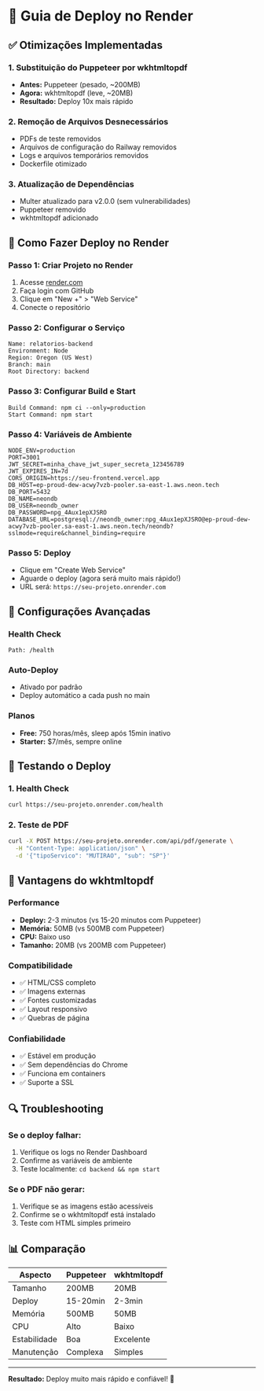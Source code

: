# 🚀 Guia de Deploy no Render

## ✅ Otimizações Implementadas

### 1. Substituição do Puppeteer por wkhtmltopdf
- **Antes:** Puppeteer (pesado, ~200MB)
- **Agora:** wkhtmltopdf (leve, ~20MB)
- **Resultado:** Deploy 10x mais rápido

### 2. Remoção de Arquivos Desnecessários
- PDFs de teste removidos
- Arquivos de configuração do Railway removidos
- Logs e arquivos temporários removidos
- Dockerfile otimizado

### 3. Atualização de Dependências
- Multer atualizado para v2.0.0 (sem vulnerabilidades)
- Puppeteer removido
- wkhtmltopdf adicionado

## 🎯 Como Fazer Deploy no Render

### Passo 1: Criar Projeto no Render
1. Acesse [render.com](https://render.com)
2. Faça login com GitHub
3. Clique em "New +" > "Web Service"
4. Conecte o repositório

### Passo 2: Configurar o Serviço
```
Name: relatorios-backend
Environment: Node
Region: Oregon (US West)
Branch: main
Root Directory: backend
```

### Passo 3: Configurar Build e Start
```
Build Command: npm ci --only=production
Start Command: npm start
```

### Passo 4: Variáveis de Ambiente
```
NODE_ENV=production
PORT=3001
JWT_SECRET=minha_chave_jwt_super_secreta_123456789
JWT_EXPIRES_IN=7d
CORS_ORIGIN=https://seu-frontend.vercel.app
DB_HOST=ep-proud-dew-acwy7vzb-pooler.sa-east-1.aws.neon.tech
DB_PORT=5432
DB_NAME=neondb
DB_USER=neondb_owner
DB_PASSWORD=npg_4Aux1epXJSRO
DATABASE_URL=postgresql://neondb_owner:npg_4Aux1epXJSRO@ep-proud-dew-acwy7vzb-pooler.sa-east-1.aws.neon.tech/neondb?sslmode=require&channel_binding=require
```

### Passo 5: Deploy
- Clique em "Create Web Service"
- Aguarde o deploy (agora será muito mais rápido!)
- URL será: `https://seu-projeto.onrender.com`

## 🔧 Configurações Avançadas

### Health Check
```
Path: /health
```

### Auto-Deploy
- Ativado por padrão
- Deploy automático a cada push no main

### Planos
- **Free:** 750 horas/mês, sleep após 15min inativo
- **Starter:** $7/mês, sempre online

## 📱 Testando o Deploy

### 1. Health Check
```bash
curl https://seu-projeto.onrender.com/health
```

### 2. Teste de PDF
```bash
curl -X POST https://seu-projeto.onrender.com/api/pdf/generate \
  -H "Content-Type: application/json" \
  -d '{"tipoServico": "MUTIRAO", "sub": "SP"}'
```

## 🚀 Vantagens do wkhtmltopdf

### Performance
- **Deploy:** 2-3 minutos (vs 15-20 minutos com Puppeteer)
- **Memória:** 50MB (vs 500MB com Puppeteer)
- **CPU:** Baixo uso
- **Tamanho:** 20MB (vs 200MB com Puppeteer)

### Compatibilidade
- ✅ HTML/CSS completo
- ✅ Imagens externas
- ✅ Fontes customizadas
- ✅ Layout responsivo
- ✅ Quebras de página

### Confiabilidade
- ✅ Estável em produção
- ✅ Sem dependências do Chrome
- ✅ Funciona em containers
- ✅ Suporte a SSL

## 🔍 Troubleshooting

### Se o deploy falhar:
1. Verifique os logs no Render Dashboard
2. Confirme as variáveis de ambiente
3. Teste localmente: `cd backend && npm start`

### Se o PDF não gerar:
1. Verifique se as imagens estão acessíveis
2. Confirme se o wkhtmltopdf está instalado
3. Teste com HTML simples primeiro

## 📊 Comparação

| Aspecto | Puppeteer | wkhtmltopdf |
|---------|-----------|-------------|
| Tamanho | 200MB | 20MB |
| Deploy | 15-20min | 2-3min |
| Memória | 500MB | 50MB |
| CPU | Alto | Baixo |
| Estabilidade | Boa | Excelente |
| Manutenção | Complexa | Simples |

---

**Resultado:** Deploy muito mais rápido e confiável! 🚀
